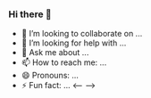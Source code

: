 ### Hi there 👋

<!--
**thedaxshepherd/thedaxshepherd** is a ✨ _special_ ✨ repository because its `README.md` (this file) appears on your GitHub profile.

Here are some ideas to get you started:

- 🔭 I’m currently working on my blog The Dax Shepherd
- 🌱 I’m currently learning Calculation Groups for Power BI
-->
- 👯 I’m looking to collaborate on ...
- 🤔 I’m looking for help with ...
- 💬 Ask me about ...
- 📫 How to reach me: ...
- 😄 Pronouns: ...
- ⚡ Fun fact: ...
<--
-->
